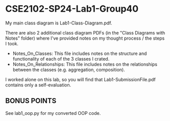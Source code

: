 # CSE2102-SP24-Lab1-Group40

My main class diagram is Lab1-Class-Diagram.pdf.

There are also 2 additional class diagram PDFs (in the "Class Diagrams with Notes" folder) where I've provided notes on my thought process / the steps I took.
- Notes_On_Classes: This file includes notes on the structure and functionality of each of the 3 classes I crated.
- Notes_On_Relationships: This file includes notes on the relationships between the classes (e.g. aggregation, composition).

I worked alone on this lab, so you will find that Lab1-SubmissionFile.pdf contains only a self-evaluation.

## BONUS POINTS
See lab1_oop.py for my converted OOP code.